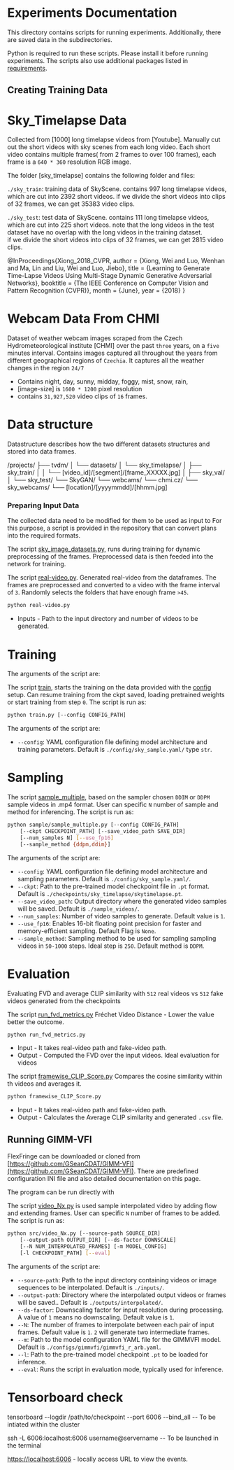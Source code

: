 # Experiments Documentation

This directory contains scripts for running experiments.
Additionally, there are saved data in the subdirectories.

Python is required to run these scripts.
Please install it before running experiments.
The scripts also use additional packages listed in [requirements](requirements.txt).

## Creating Training Data 

# Sky_Timelapse Data

Collected from [1000] long timelapse videos from [Youtube]. Manually cut out the short videos with sky scenes from each long video.
Each short video contains multiple frames( from 2 frames to over 100 frames), each frame is a `640 * 360` resolution RGB image. 

The folder [sky_timelapse] contains the following folder and files:

`./sky_train`: training data of SkyScene. 
	contains 997 long timelapse videos, which are cut into 2392 short videos. 
	if we divide the short videos into clips of 32 frames, we can get 35383 video clips. 

`./sky_test`: test data of SkyScene. 
	contains 111 long timelapse videos, which are cut into 225 short videos. 
	note that the long videos in the test dataset have no overlap with the long videos in the training dataset.  
	if we divide the short videos into clips of 32 frames, we can get 2815 video clips. 

@InProceedings{Xiong_2018_CVPR,
author = {Xiong, Wei and Luo, Wenhan and Ma, Lin and Liu, Wei and Luo, Jiebo},
title = {Learning to Generate Time-Lapse Videos Using Multi-Stage Dynamic Generative Adversarial Networks},
booktitle = {The IEEE Conference on Computer Vision and Pattern Recognition (CVPR)},
month = {June},
year = {2018}
}

# Webcam Data From CHMI

Dataset of weather webcam images scraped from the Czech Hydrometeorological institute [CHMI] over the past `three` years, on a `five` minutes interval.
Contains images captured all throughout the years from different geographical regions of `Czechia`.
It captures all the weather changes in the region `24/7` 

- Contains night, day, sunny, midday, foggy, mist, snow, rain, 
- [image-size] is `1600 * 1200` pixel resolution
- contains `31,927,520` video clips of `16` frames.

# Data structure

Datastructure describes how the two different datasets structures and stored into data frames.

/projects/
├── tvdm/
│   └── datasets/
│       └── sky_timelapse/
│           ├── sky_train/
│           │   └── [video_id]/[segment]/[frame_XXXXX.jpg]
│           ├── sky_val/
│           └── sky_test/
└── SkyGAN/
    └── webcams/
        └── chmi.cz/
            └── sky_webcams/
                └── [location]/[yyyymmdd]/[hhmm.jpg]


### Preparing Input Data

The collected data need to be modified for them to be used as input to 
For this purpose, a script is provided in the repository that can convert plans into the required formats.

The script [sky_image_datasets.py](sky_image_datasets.py), runs during training for dynamic preprocessing of the frames.
Preprocessed data is then feeded into the network for training.

The script [real-video.py](real-video.py). Generated real-video from the dataframes.
The frames are preprocessed and converted to a video with the frame interval of `3`.
Randomly selects the folders that have enough frame `>45`.

``` sh
python real-video.py
```
- Inputs - Path to the input directory and number of videos to be generated.
# Training

The arguments of the script are:

The script [train](train.py), starts the training on the data provided with the [config](config.yaml) setup.
Can resume training from the ckpt saved, loading pretrained weights or start training from step `0`.
The script is run as:
``` sh
python train.py [--config CONFIG_PATH] 
```
The arguments of the script are:
- `--config`: YAML configuration file defining model architecture and training parameters. Default is `./config/sky_sample.yaml/` type `str`.



# Sampling

The script [sample_multiple](sample_multiple.py), based on the sampler chosen `DDIM` or `DDPM`
sample videos in .mp4 format.
User can specific `N` number of sample and method for inferencing.
The script is run as:
``` sh
python sample/sample_multiple.py [--config CONFIG_PATH] 
    [--ckpt CHECKPOINT_PATH] [--save_video_path SAVE_DIR] 
    [--num_samples N] [--use_fp16] 
    [--sample_method {ddpm,ddim}]
```
The arguments of the script are:
- `--config`: YAML configuration file defining model architecture and sampling parameters. Default is `./config/sky_sample.yaml/`.
- `--ckpt`: Path to the pre-trained model checkpoint file in `.pt` format. Default is `./checkpoints/sky_timelapse/skytimelapse.pt`.
- `--save_video_path`: Output directory where the generated video samples will be saved. Default is `./sample_videos/`.
- `--num_samples`: Number of video samples to generate. Default value is `1`.
- `--use_fp16`: Enables 16-bit floating point precision for faster and memory-efficient sampling. Default Flag is `None`.
- `--sample_method`: Sampling method to be used for sampling sampling videos in `50-1000` steps. Ideal step is `250`. Default method is `DDPM`.


# Evaluation
Evaluating FVD and average CLIP similarity with `512` real videos vs `512` fake videos generated from the checkpoints

The script [run_fvd_metrics.py](run_fvd_metrics.py)
Fréchet Video Distance - Lower the value better the outcome.
``` sh
python run_fvd_metrics.py  
```
- Input - It takes real-video path and fake-video path.
- Output - Computed the FVD over the input videos. Ideal evaluation for videos

The script [framewise_CLIP_Score.py](framewise_CLIP_Score.py)
Compares the cosine similarity within th videos and averages it.
``` sh
python framewise_CLIP_Score.py
```
- Input - It takes real-video path and fake-video path.
- Output - Calculates the Average CLIP similarity and generated `.csv` file.

## Running GIMM-VFI 

FlexFringe can be downloaded or cloned from
[https://github.com/GSeanCDAT/GIMM-VFI](https://github.com/GSeanCDAT/GIMM-VFI).
There are predefined configuration INI file and also detailed documentation on this page.

The program can be run directly with

The script [video_Nx.py](video_Nx.py) is used sample interpolated video by adding flow and extending frames.
User can specific `N` number of frames to be added.
The script is run as:
``` sh
python src/video_Nx.py [--source-path SOURCE_DIR] 
    [--output-path OUTPUT_DIR] [--ds-factor DOWNSCALE] 
    [--N NUM_INTERPOLATED_FRAMES] [-m MODEL_CONFIG] 
    [-l CHECKPOINT_PATH] [--eval]
```
The arguments of the script are:
- `--source-path`: Path to the input directory containing videos or image sequences to be interpolated. Default is `./inputs/`.
- `--output-path`: Directory where the interpolated output videos or frames will be saved.. Default is `./outputs/interpolated/`.
- `--ds-factor`: Downscaling factor for input resolution during processing. A value of `1` means no downscaling. Default value is `1`.
- `--N`: The number of frames to interpolate between each pair of input frames. Default value is `1`. `2` will generate two intermediate frames.
- `--m`: Path to the model configuration YAML file for the GIMMVFI model. Default is `./configs/gimmvfi/gimmvfi_r_arb.yaml`.
- `--l`: Path to the pre-trained model checkpoint `.pt` to be loaded for inference.
- `--eval`: Runs the script in evaluation mode, typically used for inference.


# Tensorboard check 

tensorboard --logdir /path/to/checkpoint --port 6006 --bind_all -- To be intiated within the cluster

ssh -L 6006:localhost:6006 username@servername  -- To be launched in the terminal

[https://localhost:6006](https://localhost:6006) - locally access URL to view the events.
